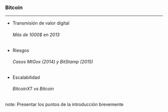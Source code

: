 ### Bitcoin
----------------
- Transmisión de valor digital
  ###### Más de 1000$ en 2013<!-- .element: class="fragment fade-in" data-fragment-index="1" -->
- Riesgos<!-- .element: class="fragment fade-in" data-fragment-index="2" -->
  ###### Casos MtGox (2014) y BitStamp (2015)<!-- .element: class="fragment fade-in" data-fragment-index="3" -->
- Escalabilidad<!-- .element: class="fragment fade-in" data-fragment-index="4" -->
  ###### BitcoinXT vs Bitcoin<!-- .element: class="fragment fade-in" data-fragment-index="6" -->

note:
    Presentar los puntos de la introducción brevemente
